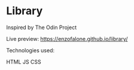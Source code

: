 # Library 
Inspired by The Odin Project

Live preview: https://enzofalone.github.io/library/

Technologies used:

HTML
JS
CSS
